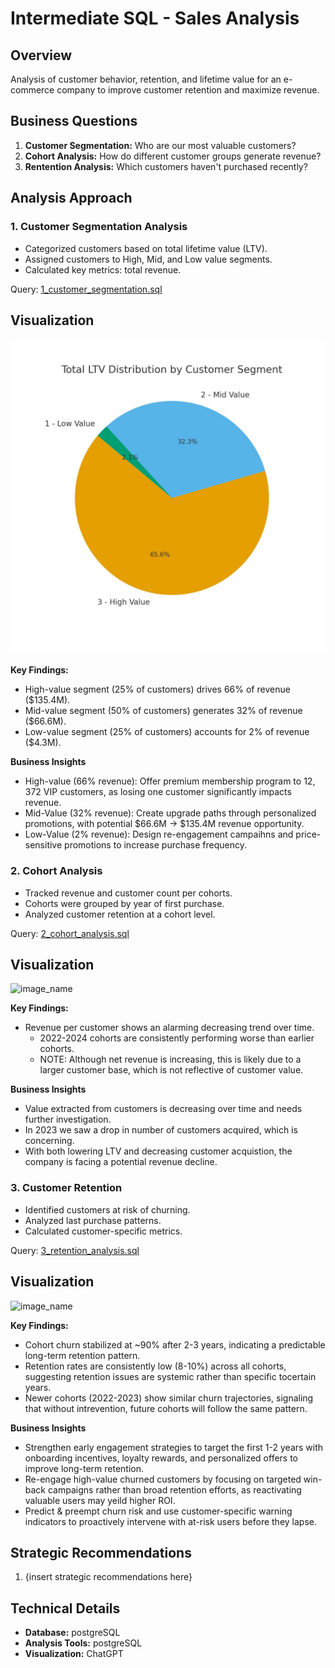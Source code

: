 # Intermediate SQL - Sales Analysis

## Overview
Analysis of customer behavior, retention, and lifetime value for an e-commerce company to improve customer retention and maximize revenue.

## Business Questions
1. **Customer Segmentation:** Who are our most valuable customers?
2. **Cohort Analysis:** How do different customer groups generate revenue?
3. **Rentention Analysis:** Which customers haven't purchased recently?

## Analysis Approach 

### 1. Customer Segmentation Analysis 
- Categorized customers based on total lifetime value (LTV).
- Assigned customers to High, Mid, and Low value segments.
- Calculated key metrics: total revenue. 

Query: [1_customer_segmentation.sql](/1_customer_segmentation.sql)

## Visualization

![query_1.jpeg](/images/query_1.jpeg)

**Key Findings:**
- High-value segment (25% of customers) drives 66% of revenue ($135.4M).
- Mid-value segment (50% of customers) generates 32% of revenue ($66.6M).
- Low-value segment (25% of customers) accounts for 2% of revenue ($4.3M).

**Business Insights**
- High-value (66% revenue): Offer premium membership program to 12, 372 VIP customers, as losing one customer significantly impacts revenue.
- Mid-Value (32% revenue): Create upgrade paths through personalized promotions, with potential $66.6M -> $135.4M revenue opportunity.
- Low-Value (2% revenue): Design re-engagement campaihns and price-sensitive promotions to increase purchase frequency. 

### 2. Cohort Analysis
- Tracked revenue and customer count per cohorts.
- Cohorts were grouped by year of first purchase.
- Analyzed customer retention at a cohort level.

Query: [2_cohort_analysis.sql](/2_cohort_analysis.sql)

## Visualization

![image_name](image_name.png)

**Key Findings:**
- Revenue per customer shows an alarming decreasing trend over time.
    - 2022-2024 cohorts are consistently performing worse than earlier cohorts.
    - NOTE: Although net revenue is increasing, this is likely due to a larger customer base, which is not reflective of customer value. 

**Business Insights**
- Value extracted from customers is decreasing over time and needs further investigation.
- In 2023 we saw a drop in number of customers acquired, which is concerning.
- With both lowering LTV and decreasing customer acquistion, the company is facing a potential revenue decline. 

### 3. Customer Retention
- Identified customers at risk of churning.
- Analyzed last purchase patterns.
- Calculated customer-specific metrics. 

Query: [3_retention_analysis.sql](/3_retention_analysis.sql)

## Visualization

![image_name](image_name.png)

**Key Findings:**
- Cohort churn stabilized at ~90% after 2-3 years, indicating a predictable long-term retention pattern. 
- Retention rates are consistently low (8-10%) across all cohorts, suggesting retention issues are systemic rather than specific tocertain years. 
- Newer cohorts (2022-2023) show similar churn trajectories, signaling that without intrevention, future cohorts will follow the same pattern. 

**Business Insights**
- Strengthen early engagement strategies to target the first 1-2 years with onboarding incentives, loyalty rewards, and personalized offers to improve long-term retention.
- Re-engage high-value churned customers by focusing on targeted win-back campaigns rather than broad retention efforts, as reactivating valuable users may yeild higher ROI. 
- Predict & preempt churn risk and use customer-specific warning indicators to proactively intervene with at-risk users before they lapse. 

## Strategic Recommendations

1. {insert strategic recommendations here}

## Technical Details 
- **Database:** postgreSQL
- **Analysis Tools:** postgreSQL
- **Visualization:** ChatGPT